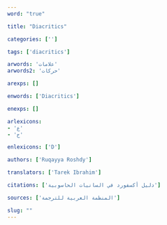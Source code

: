 ```yaml
---
word: "true"

title: "Diacritics"

categories: ['']

tags: ['diacritics']

arwords: 'علامات'
arwords2: 'حركات'

arexps: []

enwords: ['Diacritics']

enexps: []

arlexicons: 
- 'ع'
- 'ح'

enlexicons: ['D']

authors: ['Ruqayya Roshdy']

translators: ['Tarek Ibrahim']

citations: ['دليل أكسفورد في السانيات الحاسوبية']

sources: ['المنظمة العربية للترجمة']

slug: ""
---
```

